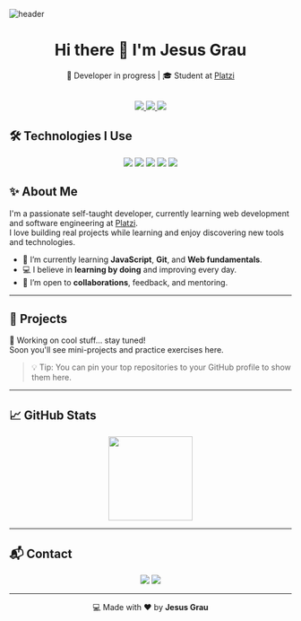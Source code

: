![header](https://capsule-render.vercel.app/api?type=waving&height=225&color=f16514&text=Frontend%20Developer&section=header&reversal=true&textBg=false&fontAlign=50&fontAlignY=42&fontColor=ffffff)

<!-- Presentación -->
<h1 align="center"><strong>Hi there 👋 I'm Jesus Grau</strong><br></h1>

<p align="center">🚀 Developer in progress | 🎓 Student at <a href="https://platzi.com">Platzi</a><br><br></p>

  <!-- Redes sociales -->
<p align="center">
  <a href="https://www.linkedin.com/in/jesus-grau-ortiz-74b3b11a6/" target="_blank">
    <img src="https://img.shields.io/badge/LinkedIn-0A66C2?style=for-the-badge&logo=linkedin&logoColor=white" />
  </a>
  <a href="https://www.instagram.com/jesusgrauor/" target="_blank">
    <img src="https://img.shields.io/badge/Instagram-E4405F?style=for-the-badge&logo=instagram&logoColor=white" />
  </a>
  <a href="#" target="_blank">
    <img src="https://img.shields.io/badge/X-000000?style=for-the-badge&logo=twitter&logoColor=white" />
  </a>
</p>


## 🛠️ Technologies I Use

<p align="center">
  <img src="https://img.shields.io/badge/HTML5-E34F26?style=for-the-badge&logo=html5&logoColor=white" />
  <img src="https://img.shields.io/badge/CSS3-1572B6?style=for-the-badge&logo=css3&logoColor=white" />
  <img src="https://img.shields.io/badge/JavaScript-F7DF1E?style=for-the-badge&logo=javascript&logoColor=black" />
  <img src="https://img.shields.io/badge/Git-F05032?style=for-the-badge&logo=git&logoColor=white" />
  <img src="https://img.shields.io/badge/Platzi-98CA3F?style=for-the-badge&logo=platzi&logoColor=white" />
</p>

## ✨ About Me

I'm a passionate self-taught developer, currently learning web development and software engineering at [Platzi](https://platzi.com).  
I love building real projects while learning and enjoy discovering new tools and technologies.

- 🌱 I’m currently learning **JavaScript**, **Git**, and **Web fundamentals**.  
- 💻 I believe in **learning by doing** and improving every day.  
- 🤝 I’m open to **collaborations**, feedback, and mentoring.  

---

## 📂 Projects

🚧 Working on cool stuff... stay tuned!  
Soon you'll see mini-projects and practice exercises here.  

> 💡 Tip: You can pin your top repositories to your GitHub profile to show them here.

---

## 📈 GitHub Stats

<p align="center">
  <img src="https://github-readme-stats.vercel.app/api?username=jesusgraudev&show_icons=true&theme=orange&hide=prs&count_private=true" height="150" />
  <!-- <img src="https://github-readme-stats.vercel.app/api/top-langs/?username=jesusgraudev&layout=compact&theme=orange" height="150" /> -->
</p>

---

## 📬 Contact

<p align="center">
  <a href="mailto:jesusgrauortizz@gmail.com"><img src="https://img.shields.io/badge/Email-D14836?style=for-the-badge&logo=gmail&logoColor=white" /></a>
  <a href="https://www.linkedin.com/in/jesus-grau-ortiz-74b3b11a6/"><img src="https://img.shields.io/badge/LinkedIn-0077B5?style=for-the-badge&logo=linkedin&logoColor=white" /></a>
</p>

---

<p align="center">
  💻 Made with ❤️ by <strong>Jesus Grau</strong>
</p>
